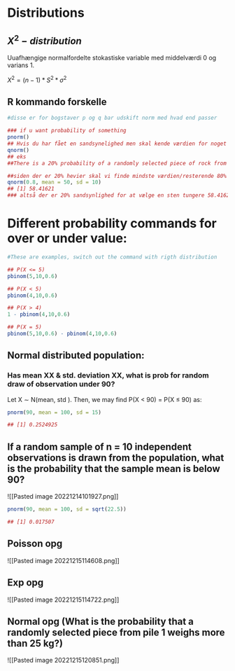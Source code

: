 # Distributions

## $X^2-distribution$  
Uuafhængige normalfordelte stokastiske variable med middelværdi 0 og varians 1.

$X^2 = (n − 1)*S^2*σ^2$


## R kommando forskelle

```R
#disse er for bogstaver p og q bar udskift norm med hvad end passer

### if u want probability of something
pnorm()
## Hvis du har fået en sandsynelighed men skal kende værdien for noget med den.
qnorm()
## eks
##There is a 20% probability of a randomly selected piece of rock from pile 2 being heavier than?

##siden der er 20% hevier skal vi finde mindste værdien/resterende 80% så for 1-0.2 = 0.8
qnorm(0.8, mean = 50, sd = 10)
## [1] 58.41621
### altså der er 20% sandsynlighed for at vælge en sten tungere 58.41621kg

```

# Different probability commands for over or under value:

```R
#These are examples, switch out the command with rigth distribution

## P(X <= 5)
pbinom(5,10,0.6)

## P(X < 5)
pbinom(4,10,0.6)

## P(X > 4)
1 - pbinom(4,10,0.6)

## P(X = 5)
pbinom(5,10,0.6) - pbinom(4,10,0.6)

```

## Normal distributed population:

### Has mean XX & std. deviation XX, what is prob for random draw of observation under 90?

Let X ∼ N(mean, std ). Then, we may find P(X < 90) = P(X ≤ 90) as:

```R
pnorm(90, mean = 100, sd = 15)

## [1] 0.2524925
```


## If a random sample of n = 10 independent observations is drawn from the population, what is the probability that the sample mean is below 90?

![[Pasted image 20221214101927.png]]

```R
pnorm(90, mean = 100, sd = sqrt(22.5)) 

## [1] 0.017507
```


## Poisson opg

![[Pasted image 20221215114608.png]]






## Exp opg

![[Pasted image 20221215114722.png]]

## Normal opg (What is the probability that a randomly selected piece from pile 1 weighs more than 25 kg?)
![[Pasted image 20221215120851.png]]
